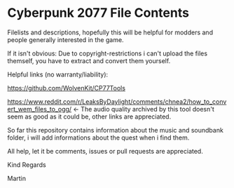 # Cyberpunk 2077 File Contents

Filelists and descriptions, hopefully this will be helpful for modders and people generally interested in the game.

If it isn't obvious: Due to copyright-restrictions i can't upload the files themself, you have to extract and convert them yourself.


Helpful links (no warranty/liability): 

https://github.com/WolvenKit/CP77Tools


https://www.reddit.com/r/LeaksByDaylight/comments/chnea2/how_to_convert_wem_files_to_ogg/ <- The audio quality archived by this tool doesn't seem as good as it could be, other links are appreciated.


So far this repository contains information about the music and soundbank folder, i will add informations about the quest when i find them.

All help, let it be comments, issues or pull requests are appreciated.

Kind Regards

Martin
